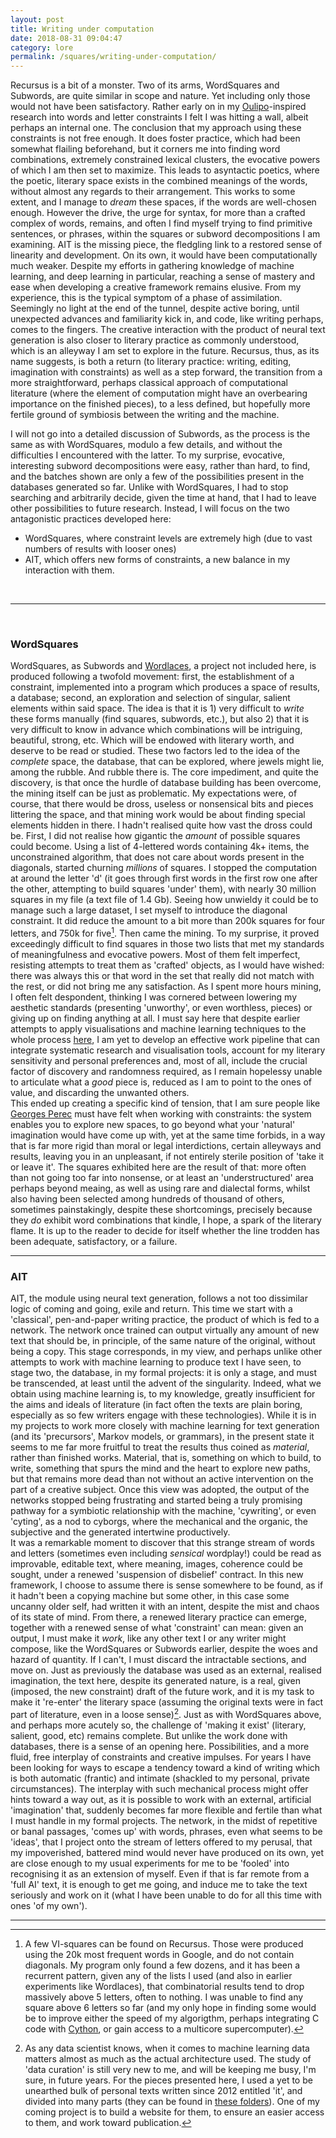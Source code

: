 ```yaml
---
layout: post
title: Writing under computation 
date: 2018-08-31 09:04:47
category: lore
permalink: /squares/writing-under-computation/ 
---
```

Recursus is a bit of a monster. Two of its arms, WordSquares and Subwords, are quite similar in scope and nature. Yet including only those would not have been satisfactory. Rather early on in my [Oulipo](https://en.wikipedia.org/wiki/Oulipo)-inspired research into words and letter constraints I felt I was hitting a wall, albeit perhaps an internal one. The conclusion that my approach using these constraints is not free enough. It does foster practice, which had been somewhat flailing beforehand, but it corners me into finding word combinations, extremely constrained lexical clusters, the evocative powers of which I am then set to maximize. This leads to asyntactic poetics, where the poetic, literary space exists in the combined meanings of the words, without almost any regards to their arrangement. This works to some extent, and I manage to *dream* these spaces, if the words are well-chosen enough. However the drive, the urge for syntax, for more than a crafted complex of words, remains, and often I find myself trying to find primitive sentences, or phrases, within the squares or subword decompositions I am examining. AIT is the missing piece, the fledgling link to a restored sense of linearity and development. On its own, it would have been computationally much weaker. Despite my efforts in gathering knowledge of machine learning, and deep learning in particular, reaching a sense of mastery and ease when developing a creative framework remains elusive. From my experience, this is the typical symptom of a phase of assimilation. Seemingly no light at the end of the tunnel, despite active boring, until unexpected advances and familiarity kick in, and code, like writing perhaps, comes to the fingers. The creative interaction with the product of neural text generation is also closer to literary practice as commonly understood, which is an alleyway I am set to explore in the future. Recursus, thus, as its name suggests, is both a return (to literary practice: writing, editing, imagination with constraints) as well as a step forward, the transition from a more straightforward, perhaps classical approach of computational literature (where the element of computation might have an overbearing importance on the finished pieces), to a less defined, but hopefully more fertile ground of symbiosis between the writing and the machine.

I will not go into a detailed discussion of Subwords, as the process is the same as with WordSquares, modulo a few details, and without the difficulties I encountered with the latter. To my surprise, evocative, interesting subword decompositions were easy, rather than hard, to find, and the batches shown are only a few of the possibilities present in the databases generated so far. Unlike with WordSquares, I had to stop searching and arbitrarily decide, given the time at hand, that I had to leave other possibilities to future research. Instead, I will focus on the two antagonistic practices developed here: 
- WordSquares, where constraint levels are extremely high (due to vast numbers of results with looser ones)
- AIT, which offers new forms of constraints, a new balance in my interaction with them.

&nbsp;

---

&nbsp;

### WordSquares

WordSquares, as Subwords and [Wordlaces](https://github.com/jchwenger/Wordlaces), a project not included here, is produced following a twofold movement: first, the establishment of a constraint, implemented into a program which produces a space of results, a database; second, an exploration and selection of singular, salient elements within said space. The idea is that it is 1) very difficult to *write* these forms manually (find squares, subwords, etc.), but also 2) that it is very difficult to know in advance which combinations will be intriguing, beautiful, strong, etc. Which will be endowed with literary worth, and deserve to be read or studied. These two factors led to the idea of the *complete* space, the database, that can be explored, where jewels might lie, among the rubble. And rubble there is.  The core impediment, and quite the discovery, is that once the hurdle of database building has been overcome, the mining itself can be just as problematic. My expectations were, of course, that there would be dross, useless or nonsensical bits and pieces littering the space, and that mining work would be about finding special elements hidden in there. I hadn't realised quite how vast the dross could be. First, I did not realise how gigantic the _amount_ of possible squares could become. Using a list of 4-lettered words containing 4k+ items, the unconstrained algorithm, that does not care about words present in the diagonals, started churning _millions_ of squares. I stopped the computation at around the letter 'd' (it goes through first words in the first row one after the other, attempting to build squares 'under' them), with nearly 30 million squares in my file (a text file of 1.4 Gb). Seeing how unwieldy it could be to manage such a large dataset, I set myself to introduce the diagonal constraint. It did reduce the amount to a bit more than 200k squares for four letters, and 750k for five[^1]. Then came the mining. To my surprise, it proved exceedingly difficult to find squares in those two lists that met my standards of meaningfulness and evocative powers. Most of them felt imperfect, resisting attempts to treat them as 'crafted' objects, as I would have wished: there was always this or that word in the set that really did not match with the rest, or did not bring me any satisfaction. As I spent more hours mining, I often felt despondent, thinking I was cornered between lowering my aesthetic standards (presenting 'unworthy', or even worthless, pieces) or giving up on finding anything at all. I must say here that despite earlier attempts to apply visualisations and machine learning techniques to the whole process [here](https://github.com/jchwenger/WordSquaresAI), I am yet to develop an effective work pipeline that can integrate systematic research and visualisation tools, account for my literary sensitivity and personal preferences and, most of all, include the crucial factor of discovery and randomness required, as I remain hopelessy unable to articulate what a *good* piece is, reduced as I am to point to the ones of value, and discarding the unwanted others.  
This ended up creating a specific kind of tension, that I am sure people like [Georges Perec](https://en.wikipedia.org/wiki/Georges_Perec) must have felt when working with constraints: the system enables you to explore new spaces, to go beyond what your 'natural' imagination would have come up with, yet at the same time forbids, in a way that is far more rigid than moral or legal interdictions, certain alleyways and results, leaving you in an unpleasant, if not entirely sterile position of 'take it or leave it'. The squares exhibited here are the result of that: more often than not going too far into nonsense, or at least an 'understructured' area perhaps beyond meaing, as well as using rare and dialectal forms, whilst also having been selected among hundreds of thousand of others, sometimes painstakingly, despite these shortcomings, precisely because they *do* exhibit word combinations that kindle, I hope, a spark of the literary flame. It is up to the reader to decide for itself whether the line trodden has been adequate, satisfactory, or a failure.

---

### AIT

AIT, the module using neural text generation, follows a not too dissimilar logic of coming and going, exile and return. This time we start with a 'classical', pen-and-paper writing practice, the product of which is fed to a network. The network once trained can output virtually any amount of new text that should be, in principle, of the same nature of the original, without being a copy. This stage corresponds, in my view, and perhaps unlike other attempts to work with machine learning to produce text I have seen, to stage two, the database, in my formal projects: it is only a stage, and must be transcended, at least until the advent of the singularity. Indeed, what we obtain using machine learning is, to my knowledge, greatly insufficient for the aims and ideals of literature (in fact often the texts are plain boring, especially as so few writers engage with these technologies). While it is in my projects to work more closely with machine learning for text generation (and its 'precursors', Markov models, or grammars), in the present state it seems to me far more fruitful to treat the results thus coined as *material*, rather than finished works. Material, that is, something on which to build, to write, something that spurs the mind and the heart to explore new paths, but that remains more dead than not without an active intervention on the part of a creative subject. Once this view was adopted, the output of the networks stopped being frustrating and started being a truly promising pathway for a symbiotic relationship with the machine, 'cywriting', or even 'cyting', as a nod to cyborgs, where the mechanical and the organic, the subjective and the generated intertwine productively.   
It was a remarkable moment to discover that this strange stream of words and letters (sometimes even including *sensical* wordplay!) could be read as improvable, editable text, where meaning, images, coherence could be sought, under a renewed 'suspension of disbelief' contract. In this new framework, I choose to assume there is sense somewhere to be found, as if it hadn't been a copying machine but some other, in this case some uncanny older self, had written it with an intent, despite the mist and chaos of its state of mind. From there, a renewed literary practice can emerge, together with a renewed sense of what 'constraint' can mean: given an output, I must make it *work*, like any other text I or any writer might compose, like the WordSquares or Subwords earlier, despite the woes and hazard of quantity. If I can't, I must discard the intractable sections, and move on. Just as previously the database was used as an external, realised imagination, the text here, despite its generated nature, is a real, given (imposed, the new constraint) draft of the future work, and it is my task to make it 're-enter' the literary space (assuming the original texts were in fact part of literature, even in a loose sense)[^2]. Just as with WordSquares above, and perhaps more acutely so, the challenge of 'making it exist' (literary, salient, good, etc) remains complete. But unlike the work done with databases, there is a sense of an opening here. Possibilities, and a more fluid, free interplay of constraints and creative impulses. For years I have been looking for ways to escape a tendency toward a kind of writing which is both automatic (frantic) and intimate (shackled to my personal, private circumstances). The interplay with such mechanical process might offer hints toward a way out, as it is possible to work with an external, artificial 'imagination' that, suddenly becomes far more flexible and fertile than what I must handle in my formal projects. The network,  in the midst of repetitive or banal passages, 'comes up' with words, phrases, even what seems to be 'ideas', that I project onto the stream of letters offered to my perusal, that my impoverished, battered mind would never have produced on its own, yet are close enough to my usual experiments for me to be 'fooled' into recognising it as an extension of myself. Even if that is far remote from a 'full AI' text, it is enough to get me going, and induce me to take the text seriously and work on it (what I have been unable to do for all this time with ones 'of my own'). 

---

[^1]: A few VI-squares can be found on Recursus. Those were produced using the 20k most frequent words in Google, and do not contain diagonals. My program only found a few dozens, and it has been a recurrent pattern, given any of the lists I used (and also in earlier experiments like Wordlaces), that combinatorial results tend to drop massively above 5 letters, often to nothing. I was unable to find any square above 6 letters so far (and my only hope in finding some would be to improve either the speed of my algorigthm, perhaps integrating C code with [Cython](http://cython.org/), or gain access to a multicore supercomputer).
[^2]: As any data scientist knows, when it comes to machine learning data matters almost as much as the actual architecture used. The study of 'data curation' is still very new to me, and will be keeping me busy, I'm sure, in future years. For the pieces presented here, I used a yet to be unearthed bulk of personal texts written since 2012 entitled 'it', and divided into many parts (they can be found in [these folders](https://www.dropbox.com/sh/ftu3e1trzhje59w/AAD_9SkrV3iF80uIXBPFbbnZa?dl=0)). One of my coming project is to build a website for them, to ensure an easier access to them, and work toward publication.
